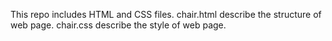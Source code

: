 This repo includes HTML and CSS files.
chair.html describe the structure of web page.
chair.css describe the style of web page.

